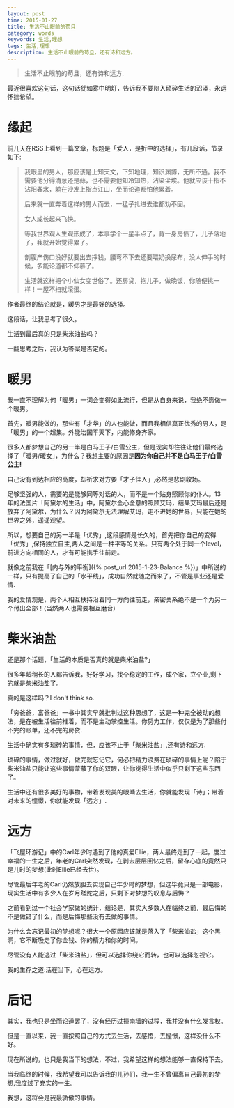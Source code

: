 ```yaml
---
layout: post
time: 2015-01-27
title: 生活不止眼前的苟且
category: words
keywords: 生活,理想
tags: 生活,理想
description: 生活不止眼前的苟且，还有诗和远方。
---
```


> 生活不止眼前的苟且，还有诗和远方.

最近很喜欢这句话，这句话犹如雾中明灯，告诉我不要陷入琐碎生活的沼泽，永远怀揣希望。

# 缘起

前几天在RSS上看到一篇文章，标题是「爱人，是折中的选择」，有几段话，节录如下:

> 我眼里的男人，那应该是上知天文，下知地理，知识渊博，无所不通。我不需要他分得清葱还是蒜，也不需要他知冷知热，沾染尘埃。他就应该十指不沾阳春水，躺在沙发上指点江山，坐而论道都怕他累着。
>
> 后来就一直奔着这样的男人而去，一猛子扎进去谁都劝不回。
>
> 女人成长起来飞快。
>
> 等我世界观人生观形成了，本事学个一星半点了，背一身房债了，儿子落地了，我就开始觉得累了。
>
> 剖腹产伤口没好就要出去挣钱，腰弯不下去还要喂奶换尿布，没人伸手的时候，多能论道都不仰慕了。
>
> 生活就这样把个小仙女变世俗了。还房贷，抱儿子，做晚饭，你随便挑一样！一屋不扫就滚蛋。

作者最终的结论就是，暖男才是最好的选择。

这段话，让我思考了很久。

生活到最后真的只是柴米油盐吗？

一翻思考之后，我认为答案是否定的。

# 暖男

我一直不理解为何「暖男」一词会变得如此流行，但是从自身来说，我绝不愿做一个暖男。

首先，暖男能做的，那些有「才华」的人也能做，而且我相信真正优秀的男人，是「暖男」的一个超集。外能治国平天下，内能修身齐家。

很多人都梦想自己的另一半是白马王子/白雪公主，但是现实却往往让他们最终选择了「暖男/暖女」，为什么？我想主要的原因是**因为你自己并不是白马王子/白雪公主!**

自己没有到达相应的高度，却祈求对方要「才子佳人」,必然是悲剧收场。

足够坚强的人，需要的是能够同等对话的人，而不是一个贴身照顾你的仆人。13年的法国片「阿黛尔的生活」中，阿黛尔全心全意的照顾艾玛，结果艾玛最后还是放弃了阿黛尔，为什么？因为阿黛尔无法理解艾玛，走不进她的世界，只能在她的世界之外，遥遥观望。

所以，想要自己的另一半是「优秀」,这段感情是长久的，首先把你自己的变得「优秀」,保持独立自主,两人之间是一种平等的关系。只有两个处于同一个level，前进方向相同的人，才有可能携手往前走。

就像之前我在「[内与外的平衡]({% post_url 2015-1-23-Balance  %})」中所说的一样，只有提高了自己的「水平线」，成功自然就随之而来了，不管是事业还是爱情.

我的爱情观是，两个人相互扶持沿着同一方向往前走，亲密关系绝不是一个为另一个付出全部！(当然两人也需要相互磨合)

# 柴米油盐

还是那个话题，「生活的本质是否真的就是柴米油盐?」

很多年龄稍长的人都告诉我，好好学习，找个稳定的工作，成个家，立个业,剩下的就是柴米油盐了。

真的是这样吗？I don't think so.

「穷爸爸，富爸爸」一书中其实早就批判过这种思想了，这是一种完全被动的想法，是在被生活往前推着，而不是主动掌控生活。你努力工作，仅仅是为了那些付不完的账单，还不完的房贷.

生活中确实有多琐碎的事情，但，应该不止于「柴米油盐」,还有诗和远方.

琐碎的事情，做过就好，做完就忘记它，何必把精力浪费在琐碎的事情上呢？陷于柴米油盐只能让这些事情蒙蔽了你的双眼，让你觉得生活中似乎只剩下这些东西了。

生活中还有很多美好的事物，带着发现美的眼睛去生活，你就能发现「诗」；带着对未来的憧憬，你就能发现「远方」.

# 远方

「飞屋环游记」中的Carl年少时遇到了他的真爱Ellie，两人最终走到了一起，度过幸福的一生之后，年老的Carl突然发现，在剥去层层回忆之后，留存心底的竟然只是儿时的梦想(此时Ellie已经去世)。

尽管最后年老的Carl仍然放胆去实现自己年少时的梦想，但这毕竟只是一部电影，现实生活中有多少人在岁月蹉跎之后，只剩下对梦想的叹息与后悔？

之前看到过一个社会学家做的统计，结论是，其实大多数人在临终之前，最后悔的不是做错了什么，而是后悔那些没有去做的事情。

为什么会忘记最初的梦想呢？很大一个原因应该就是落入了「柴米油盐」这个黑洞，它不断吸走了你金钱、你的精力和你的时间。

尽管没有人能逃过「柴米油盐」，但可以选择你绕它而转，也可以选择忽视它。

我的生存之道:活在当下，心在远方。

# 后记

其实，我也只是坐而论道罢了，没有经历过撞南墙的过程，我并没有什么发言权。

但是一直以来，我一直按照自己的方式去生活，去感悟，去憧憬，这样没什么不好。

现在所说的，也只是我当下的想法，不过，我希望这样的想法能够一直保持下去。

当我临终的时候，我希望我可以告诉我的儿孙们，我一生不曾偏离自己最初的梦想,我度过了充实的一生。

我想，这将会是我最骄傲的事情。
